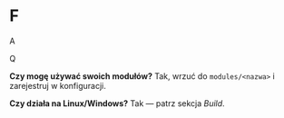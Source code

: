 # F

A

Q

**Czy mogę używać swoich modułów?** Tak, wrzuć do `modules/<nazwa>` i zarejestruj w konfiguracji.

**Czy działa na Linux/Windows?** Tak — patrz sekcja _Build_.
